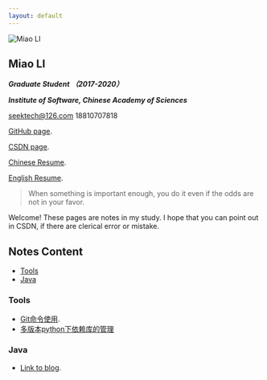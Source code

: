 ```yaml
---
layout: default
---
```

![](https://github.com/seektech/seektech.github.io/blob/master/source/avatar.png "Miao LI")

## **Miao LI**  

***Graduate Student （2017-2020）***   

***Institute of Software, Chinese Academy of Sciences***  

seektech@126.com 18810707818  

[GitHub page](https://github.com/seektech).   

[CSDN page](http://blog.csdn.net/u013413471).  

[Chinese Resume](https://github.com/seektech/Resume-MiaoLI/blob/master/AwesomeCV_CH/resume.pdf).  

[English Resume](https://github.com/seektech/Resume-MiaoLI/blob/master/AwesomeCV_EN/resume.pdf).  

  



> When something is important enough, you do it even if the odds are not in your favor.

Welcome! These pages are notes in my study. I hope that you can point out in CSDN, if there are clerical error or mistake.  



## [](#header-2) Notes Content

* [Tools](#Tools)
* [Java](#Java)

### [](#Tools)Tools

* [Git命令使用](2017120901).
* [多版本python下依赖库的管理](2017121601)

### [](#Java)Java

* [Link to blog](2017120901).

